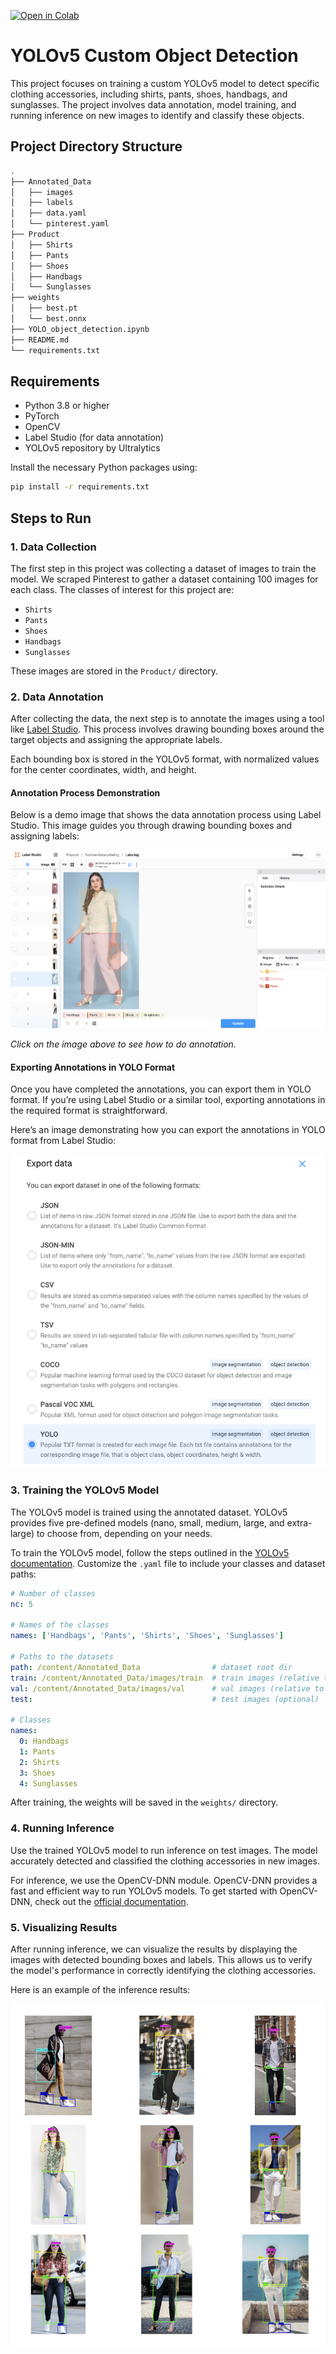 
[![Open in Colab](https://colab.research.google.com/assets/colab-badge.svg)](https://github.com/AnkitaMungalpara/YOLOv5-Custom-Object-Detection/raw/main/YOLO_object_detection.ipynb)

# YOLOv5 Custom Object Detection 

This project focuses on training a custom YOLOv5 model to detect specific clothing accessories, including shirts, pants, shoes, handbags, and sunglasses. The project involves data annotation, model training, and running inference on new images to identify and classify these objects.

## Project Directory Structure

```bash
.
├── Annotated_Data
│   ├── images
│   ├── labels
│   ├── data.yaml
│   └── pinterest.yaml
├── Product
│   ├── Shirts
│   ├── Pants
│   ├── Shoes
│   ├── Handbags
│   └── Sunglasses
├── weights
│   ├── best.pt
│   └── best.onnx
├── YOLO_object_detection.ipynb
├── README.md
└── requirements.txt

```

## Requirements

- Python 3.8 or higher
- PyTorch
- OpenCV
- Label Studio (for data annotation)
- YOLOv5 repository by Ultralytics

Install the necessary Python packages using:

```bash
pip install -r requirements.txt
```

## Steps to Run

### 1. Data Collection

The first step in this project was collecting a dataset of images to train the model. We scraped Pinterest to gather a dataset containing 100 images for each class. The classes of interest for this project are:

- `Shirts`
- `Pants`
- `Shoes`
- `Handbags`
- `Sunglasses`

These images are stored in the `Product/` directory.

### 2. Data Annotation

After collecting the data, the next step is to annotate the images using a tool like [Label Studio](https://labelstud.io/). This process involves drawing bounding boxes around the target objects and assigning the appropriate labels.

Each bounding box is stored in the YOLOv5 format, with normalized values for the center coordinates, width, and height.

#### **Annotation Process Demonstration**


Below is a demo image that shows the data annotation process using Label Studio. This image guides you through drawing bounding boxes and assigning labels:

![Data Annotation Demo](utils/images/image1.png)

*Click on the image above to see how to do annotation.*

#### **Exporting Annotations in YOLO Format**

Once you have completed the annotations, you can export them in YOLO format. If you’re using Label Studio or a similar tool, exporting annotations in the required format is straightforward.

Here’s an image demonstrating how you can export the annotations in YOLO format from Label Studio:


![Export Annotations in YOLO Format](utils/images/studiooptions.png)


### 3. Training the YOLOv5 Model

The YOLOv5 model is trained using the annotated dataset. YOLOv5 provides five pre-defined models (nano, small, medium, large, and extra-large) to choose from, depending on your needs.

To train the YOLOv5 model, follow the steps outlined in the [YOLOv5 documentation](https://colab.research.google.com/github/ultralytics/yolov5/blob/master/tutorial.ipynb#scrollTo=ZY2VXXXu74w5). Customize the `.yaml` file to include your classes and dataset paths:

```yaml
# Number of classes
nc: 5

# Names of the classes
names: ['Handbags', 'Pants', 'Shirts', 'Shoes', 'Sunglasses']

# Paths to the datasets
path: /content/Annotated_Data                # dataset root dir
train: /content/Annotated_Data/images/train  # train images (relative to 'path') 450 images
val: /content/Annotated_Data/images/val      # val images (relative to 'path') 50 images
test:                                        # test images (optional)

# Classes
names:
  0: Handbags
  1: Pants
  2: Shirts
  3: Shoes
  4: Sunglasses
```

After training, the weights will be saved in the `weights/` directory.

### 4. Running Inference

Use the trained YOLOv5 model to run inference on test images. The model accurately detected and classified the clothing accessories in new images.

For inference, we use the OpenCV-DNN module. OpenCV-DNN provides a fast and efficient way to run YOLOv5 models. To get started with OpenCV-DNN, check out the [official documentation](https://learnopencv.com/object-detection-using-yolov5-and-opencv-dnn-in-c-and-python/).



### 5. Visualizing Results

After running inference, we can visualize the results by displaying the images with detected bounding boxes and labels. This allows us to verify the model's performance in correctly identifying the clothing accessories.

Here is an example of the inference results:

![Inference Results](test/annotated/YOLO_objectDetection.png)

